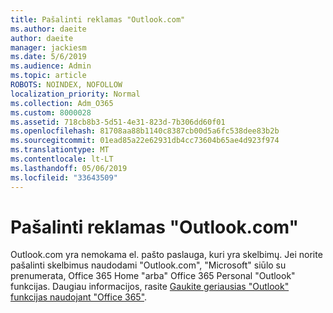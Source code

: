 ```yaml
---
title: Pašalinti reklamas "Outlook.com"
ms.author: daeite
author: daeite
manager: jackiesm
ms.date: 5/6/2019
ms.audience: Admin
ms.topic: article
ROBOTS: NOINDEX, NOFOLLOW
localization_priority: Normal
ms.collection: Adm_O365
ms.custom: 8000028
ms.assetid: 718cb8b3-5d51-4e31-823d-7b306dd60f01
ms.openlocfilehash: 81708aa88b1140c8387cb00d5a6fc538dee83b2b
ms.sourcegitcommit: 01ead85a22e62931db4cc73604b65ae4d923f974
ms.translationtype: MT
ms.contentlocale: lt-LT
ms.lasthandoff: 05/06/2019
ms.locfileid: "33643509"
---
```

# <a name="remove-ads-in-outlookcom"></a>Pašalinti reklamas "Outlook.com"

Outlook.com yra nemokama el. pašto paslauga, kuri yra skelbimų. Jei norite pašalinti skelbimus naudodami "Outlook.com", "Microsoft" siūlo su prenumerata, Office 365 Home "arba" Office 365 Personal "Outlook" funkcijas. Daugiau informacijos, rasite [Gaukite geriausias "Outlook" funkcijas naudojant "Office 365"](https://go.microsoft.com/fwlink/?linkid=872181).